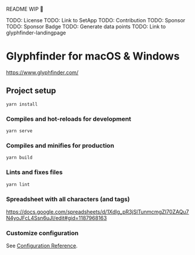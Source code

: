 README WIP 🚧

TODO: License
TODO: Link to SetApp
TODO: Contribution
TODO: Sponsor
TODO: Sponsor Badge
TODO: Generate data points
TODO: Link to glyphfinder-landingpage

# Glyphfinder for macOS & Windows

https://www.glyphfinder.com/

## Project setup
```
yarn install
```

### Compiles and hot-reloads for development
```
yarn serve
```

### Compiles and minifies for production
```
yarn build
```

### Lints and fixes files
```
yarn lint
```

### Spreadsheet with all characters (and tags)

https://docs.google.com/spreadsheets/d/1Xdlg_pR3jSlTunmcmgZI70ZAQu7N4yoJFcL4Ssn6uJI/edit#gid=1187968163

### Customize configuration
See [Configuration Reference](https://cli.vuejs.org/config/).
